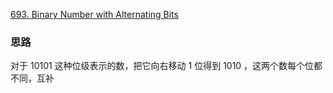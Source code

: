 [693. Binary Number with Alternating Bits](https://leetcode.com/problems/binary-number-with-alternating-bits/)

### 思路
对于 10101 这种位级表示的数，把它向右移动 1 位得到 1010 ，这两个数每个位都不同，互补

